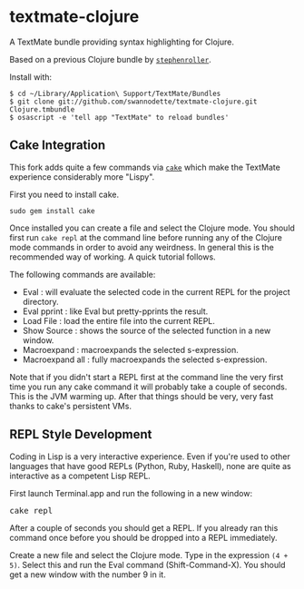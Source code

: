 # textmate-clojure

A TextMate bundle providing syntax highlighting for Clojure.

Based on a previous Clojure bundle by [`stephenroller`](http://github.com/stephenroller/clojure-tmbundle).

Install with:

    $ cd ~/Library/Application\ Support/TextMate/Bundles
    $ git clone git://github.com/swannodette/textmate-clojure.git Clojure.tmbundle
    $ osascript -e 'tell app "TextMate" to reload bundles'

## Cake Integration

This fork adds quite a few commands via [`cake`](http://github.com/ninjudd/cake.git) which make the TextMate experience considerably more "Lispy".

First you need to install cake.

    sudo gem install cake

Once installed you can create a file and select the Clojure mode. You should first run <code>cake repl</code> at the command line before running any of the Clojure mode commands in order to avoid any weirdness. In general this is the recommended way of working. A quick tutorial follows.

The following commands are available:

* Eval : will evaluate the selected code in the current REPL for the project directory.
* Eval pprint : like Eval but pretty-pprints the result.
* Load File : load the entire file into the current REPL.
* Show Source : shows the source of the selected function in a new window.
* Macroexpand : macroexpands the selected s-expression.
* Macroexpand all : fully macroexpands the selected s-expression.

Note that if you didn't start a REPL first at the command line the very first time you run any cake command it will probably take a couple of seconds. This is the JVM warming up. After that things should be very, very fast thanks to cake's persistent VMs.

## REPL Style Development

Coding in Lisp is a very interactive experience. Even if you're used to other languages that have good REPLs (Python, Ruby, Haskell), none are quite as interactive as a competent Lisp REPL.

First launch Terminal.app and run the following in a new window:

<pre class="console">
cake repl
</pre>

After a couple of seconds you should get a REPL. If you already ran this command once before you should be dropped into a REPL immediately.

Create a new file and select the Clojure mode. Type in the expression <code>(4 + 5)</code>. Select this and run the Eval command (Shift-Command-X). You should get a new window with the number 9 in it.
